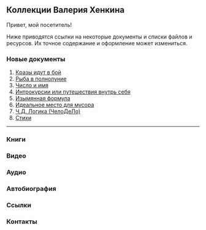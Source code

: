 ﻿## Коллекции Валерия Хенкина

Привет, мой посетитель!

Ниже приводятся ссылки на некоторые документы и списки файлов и ресурсов. 
Их точное содержание и оформление может измениться.

### Новые документы
1. [Кразы идут в бой](1-20.md)
2. [Рыба в полнолуние](21-40.md)
3. [Число и имя](41-61.md)
4. [Интрокурсии или путешествия внутрь себя](62-81.md)
5. [Изымянная формула](120-140.md)
6. [Идеальное место для мусора](180-188.md)
7. [Ч.Д. Логика (ЧелоДеЛо)](189-208.md)
8. [Стихи](99.md)

---

### Книги
### Видео
### Аудио
### Автобиография
### Ссылки
### Контакты

